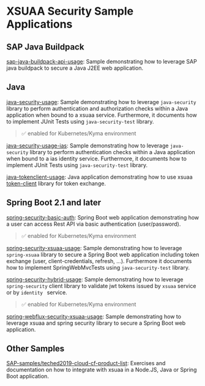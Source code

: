 # XSUAA Security Sample Applications


## SAP Java Buildpack
[sap-java-buildpack-api-usage](./sap-java-buildpack-api-usage): Sample demonstrating how to leverage SAP java buildpack to secure a Java J2EE web application.

## Java
[java-security-usage](./java-security-usage): Sample demonstrating how to leverage ``java-security`` library to perform authentication and authorization checks within a Java application when bound to a xsuaa service. Furthermore, it documents how to implement JUnit Tests using `java-security-test` library.
> :white_check_mark: enabled for Kubernetes/Kyma environment<br/>

[java-security-usage-ias](./java-security-usage-ias): Sample demonstrating how to leverage ``java-security`` library to perform authentication checks within a Java application when bound to a ias identity service. Furthermore, it documents how to implement JUnit Tests using `java-security-test` library.

[java-tokenclient-usage](./java-tokenclient-usage): Java application demonstrating how to use xsuaa [token-client](/token-client) library for token exchange.

## Spring Boot 2.1 and later
[spring-security-basic-auth](./spring-security-basic-auth): Spring Boot web application demonstrating how a user can access Rest API via basic authentication (user/password).
> :white_check_mark: enabled for Kubernetes/Kyma environment

[spring-security-xsuaa-usage](./spring-security-xsuaa-usage): Sample demonstrating how to leverage ``spring-xsuaa`` library to secure a Spring Boot web application including token exchange (user, client-credentials, refresh, ...).
Furthermore it documents how to implement SpringWebMvcTests using `java-security-test` library.

[spring-security-hybrid-usage](./spring-security-hybrid-usage): Sample demonstrating how to leverage ```spring-security``` client library to validate jwt tokens issued by ```xsuaa``` service or by ```identity ``` service.
> :white_check_mark: enabled for Kubernetes/Kyma environment

[spring-webflux-security-xsuaa-usage](./spring-webflux-security-xsuaa-usage): Sample demonstrating how to leverage xsuaa and spring security library to secure a Spring Boot web application.

## Other Samples
[SAP-samples/teched2019-cloud-cf-product-list](https://github.com/SAP-samples/cloud-cf-product-list): Exercises and documentation on how to integrate with xsuaa in a Node.JS, Java or Spring Boot application.
